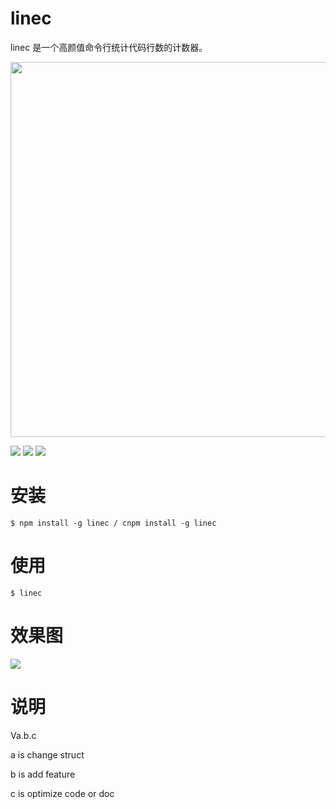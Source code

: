 # linec
linec 是一个高颜值命令行统计代码行数的计数器。

<p style="text-align:'center'">
    <img style="width: 600px;" src="http://cloud.qiufengh.com/md/linec.png"/>
</p>
<p algin="center">
    <a href="https://npmcharts.com/compare/linec?minimal=true" rel="nofollow"><img src="https://img.shields.io/npm/dm/linec.svg" style="max-width:100%;"></a>
    <a href="https://www.npmjs.com/package/linec" rel="nofollow"><img src="https://img.shields.io/npm/v/linec.svg" style="max-width:100%;"></a>
    <a href="https://www.npmjs.com/package/linec" rel="nofollow"><img src="https://img.shields.io/npm/l/linec.svg?style=flat" style="max-width:100%;"></a>
</p>

# 安装

```
$ npm install -g linec / cnpm install -g linec 

```

# 使用

```
$ linec

```
# 效果图

![](http://cloud.qiufengh.com/md/1534064873673.jpg)

# 说明

Va.b.c

a is change struct

b is add feature

c is optimize code or doc
